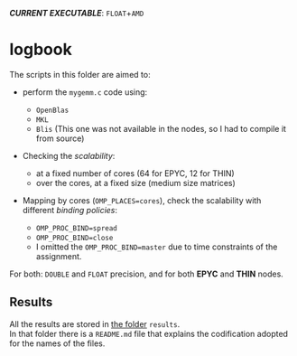 ***CURRENT EXECUTABLE***: `FLOAT`+`AMD`

# logbook

The scripts in this folder are aimed to: 

- perform the `mygemm.c` code using: 
    - `OpenBlas`
    - `MKL`
    - `Blis` (This one was not available in the nodes, so I had to compile it from source)

- Checking the *scalability*:
    - at a fixed number of cores (64 for EPYC, 12 for THIN)
    - over the cores, at a fixed size (medium size matrices)

- Mapping by cores (`OMP_PLACES=cores`), check the scalability with different *binding policies*:
    - `OMP_PROC_BIND=spread`
    - `OMP_PROC_BIND=close`
    - I omitted the `OMP_PROC_BIND=master` due to time constraints of the assignment. 

For both: `DOUBLE` and `FLOAT` precision, and for both **EPYC** and **THIN** nodes.

## Results

All the results are stored in [the folder](https://github.com/IsacPasianotto/foundations_of_HPC-assignment/tree/main/Assignment2/results) `results`.\
In that folder there is a `README.md` file that explains the codification adopted for the names of the files.

